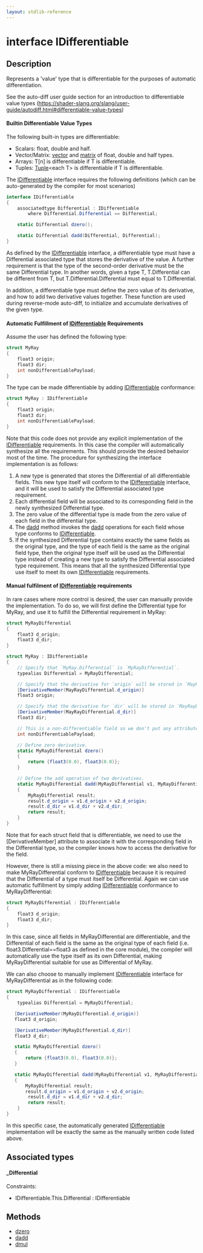```yaml
---
layout: stdlib-reference
---
```


# interface IDifferentiable

## Description

Represents a 'value' type that is differentiable for the purposes of automatic differentiation.

See the auto-diff user guide section for an introduction to
differentiable value types (https://shader-slang.org/slang/user-guide/autodiff.html#differentiable-value-types)

#### Builtin Differentiable Value Types
The following built-in types are differentiable:
- Scalars: <span class='code'><span class="code_keyword">float</span></span>, <span class='code'><span class="code_keyword">double</span></span> and <span class='code'><span class="code_keyword">half</span></span>.
- Vector/Matrix: <span class='code'><a href="../../types/vector/index.html" class="code_type">vector</a></span> and <span class='code'><a href="../../types/matrix/index.html" class="code_type">matrix</a></span> of <span class='code'><span class="code_keyword">float</span></span>, <span class='code'><span class="code_keyword">double</span></span> and <span class='code'><span class="code_keyword">half</span></span> types.
- Arrays: <span class='code'>T[n]</span> is differentiable if <span class='code'>T</span> is differentiable.
- Tuples: <span class='code'><a href="../../types/tuple-0/index.html" class="code_type">Tuple</a>&lt;<span class="code_keyword">each</span> T&gt;</span> is differentiable if <span class='code'>T</span> is differentiable.

The <span class='code'><a href="index.html" class="code_type">IDifferentiable</a></span> interface requires the following definitions (which can be auto-generated by the compiler for most scenarios)
```csharp
interface IDifferentiable
{
    associatedtype Differential : IDifferentiable
        where Differential.Differential == Differential;

    static Differential dzero();

    static Differential dadd(Differential, Differential);
}
```

As defined by the <span class='code'><a href="index.html" class="code_type">IDifferentiable</a></span> interface, a differentiable type must have a
<span class='code'>Differential</span> associated type that stores the derivative of the value.
A further requirement is that the type of the second-order derivative must be the same
<span class='code'>Differential</span> type. In another words, given a type <span class='code'>T</span>, <span class='code'>T.Differential</span> can be different
from <span class='code'>T</span>, but <span class='code'>T.Differential.Differential</span> must equal to <span class='code'>T.Differential</span>.

In addition, a differentiable type must define the <span class='code'>zero</span> value of its derivative,
and how to add two derivative values together. These function are used during reverse-mode
auto-diff, to initialize and accumulate derivatives of the given type.

#### Automatic Fulfillment of <span class='code'><a href="index.html" class="code_type">IDifferentiable</a></span> Requirements
Assume the user has defined the following type:

```csharp
struct MyRay
{
    float3 origin;
    float3 dir;
    int nonDifferentiablePayload;
}
```

The type can be made differentiable by adding <span class='code'><a href="index.html" class="code_type">IDifferentiable</a></span> conformance:
```csharp
struct MyRay : IDifferentiable
{
    float3 origin;
    float3 dir;
    int nonDifferentiablePayload;
}
```

Note that this code does not provide any explicit implementation of the <span class='code'><a href="index.html" class="code_type">IDifferentiable</a></span> requirements. In this case the compiler will automatically synthesize all the requirements. This should provide the desired behavior most of the time. The procedure for synthesizing the interface implementation is as follows:
1. A new type is generated that stores the <span class='code'>Differential</span> of all differentiable fields. This new type itself will conform to the <span class='code'><a href="index.html" class="code_type">IDifferentiable</a></span> interface, and it will be used to satisfy the <span class='code'>Differential</span> associated type requirement.
2. Each differential field will be associated to its corresponding field in the newly synthesized <span class='code'>Differential</span> type.
3. The <span class='code'>zero</span> value of the differential type is made from the <span class='code'>zero</span> value of each field in the differential type.
4. The <span class='code'><a href="dadd.html">dadd</a></span> method invokes the <span class='code'><a href="dadd.html">dadd</a></span> operations for each field whose type conforms to <span class='code'><a href="index.html" class="code_type">IDifferentiable</a></span>.
5. If the synthesized <span class='code'>Differential</span> type contains exactly the same fields as the original type, and the type of each field is the same as the original field type, then the original type itself will be used as the <span class='code'>Differential</span> type instead of creating a new type to satisfy the <span class='code'>Differential</span> associated type requirement. This means that all the synthesized <span class='code'>Differential</span> type use itself to meet its own <span class='code'><a href="index.html" class="code_type">IDifferentiable</a></span> requirements.

#### Manual fulfilment of <span class='code'><a href="index.html" class="code_type">IDifferentiable</a></span> requirements
In rare cases where more control is desired, the user can manually provide the implementation.
To do so, we will first define the <span class='code'>Differential</span> type for <span class='code'>MyRay</span>, and use it to fulfill
the <span class='code'>Differential</span> requirement in <span class='code'>MyRay</span>:
```csharp
struct MyRayDifferential
{
    float3 d_origin;
    float3 d_dir;
}

struct MyRay : IDifferentiable
{
    // Specify that `MyRay.Differential` is `MyRayDifferential`.
    typealias Differential = MyRayDifferential;

    // Specify that the derivative for `origin` will be stored in `MayRayDifferential.d_origin`.
    [DerivativeMember(MayRayDifferential.d_origin)]
    float3 origin;

    // Specify that the derivative for `dir` will be stored in `MayRayDifferential.d_dir`.
    [DerivativeMember(MayRayDifferential.d_dir)]
    float3 dir;

    // This is a non-differentiable field so we don't put any attributes on it.
    int nonDifferentiablePayload;

    // Define zero derivative.
    static MyRayDifferential dzero()
    {
        return {float3(0.0), float3(0.0)};
    }

    // Define the add operation of two derivatives.
    static MyRayDifferential dadd(MyRayDifferential v1, MyRayDifferential v2)
    {
        MyRayDifferential result;
        result.d_origin = v1.d_origin + v2.d_origin;
        result.d_dir = v1.d_dir + v2.d_dir;
        return result;
    }
}
```

Note that for each struct field that is differentiable, we need to use the <span class='code'>[DerivativeMember]</span> attribute to associate it with the
corresponding field in the <span class='code'>Differential</span> type, so the compiler knows how to access the derivative for the field.

However, there is still a missing piece in the above code: we also need to make <span class='code'>MyRayDifferential</span> conform to <span class='code'><a href="index.html" class="code_type">IDifferentiable</a></span> because it is required that the <span class='code'>Differential</span> of a type must itself be <span class='code'>Differential</span>. Again we can use automatic fulfillment by simply adding <span class='code'><a href="index.html" class="code_type">IDifferentiable</a></span> conformance to <span class='code'>MyRayDifferential</span>:
```csharp
struct MyRayDifferential : IDifferentiable
{
    float3 d_origin;
    float3 d_dir;
}
```
In this case, since all fields in <span class='code'>MyRayDifferential</span> are differentiable, and the <span class='code'>Differential</span> of each field is the same as the original type of each field (i.e. <span class='code'>float3.Differential==float3</span> as defined in the core module), the compiler will automatically use the type itself as its own <span class='code'>Differential</span>, making <span class='code'>MyRayDifferential</span> suitable for use as <span class='code'>Differential</span> of <span class='code'>MyRay</span>.

We can also choose to manually implement <span class='code'><a href="index.html" class="code_type">IDifferentiable</a></span> interface for <span class='code'>MyRayDifferential</span> as in the following code:

```csharp
struct MyRayDifferential : IDifferentiable
{
    typealias Differential = MyRayDifferential;

   [DerivativeMember(MyRayDifferential.d_origin)]
   float3 d_origin;

   [DerivativeMember(MyRayDifferential.d_dir)]
   float3 d_dir;

   static MyRayDifferential dzero()
   {
       return {float3(0.0), float3(0.0)};
   }

   static MyRayDifferential dadd(MyRayDifferential v1, MyRayDifferential v2)
   {
       MyRayDifferential result;
       result.d_origin = v1.d_origin + v2.d_origin;
        result.d_dir = v1.d_dir + v2.d_dir;
        return result;
    }
}
```
In this specific case, the automatically generated <span class='code'><a href="index.html" class="code_type">IDifferentiable</a></span>
implementation will be exactly the same as the manually written code listed above.



## Associated types

#### _Differential



Constraints:

  - IDifferentiable\.This\.Differential : IDifferentiable


## Methods

* [dzero](dzero)
* [dadd](dadd)
* [dmul](dmul)


<!-- RTD-TOC-START
```{toctree}
:titlesonly:
:hidden:

dadd <dadd>
dmul <dmul>
dzero <dzero>
```
RTD-TOC-END -->
